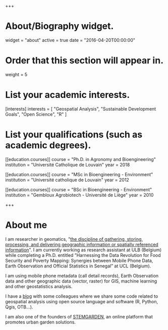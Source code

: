 +++
# About/Biography widget.
widget = "about"
active = true
date = "2016-04-20T00:00:00"

# Order that this section will appear in.
weight = 5

# List your academic interests.
[interests]
  interests = [
    "Geospatial Analysis",
    "Sustainable Development Goals",
    "Open Science",
    "R"
  ]

# List your qualifications (such as academic degrees).
[[education.courses]]
  course = "Ph.D. in Agronomy and Bioengineering"
  institution = "Université Catholique de Louvain"
  year = 2018

[[education.courses]]
  course = "MSc in Bioengineering - Environment"
  institution = "Université catholique de Louvain"
  year = 2012

[[education.courses]]
  course = "BSc in Bioengineering - Environment"
  institution = "Gembloux Agrobiotech - Université de Liège"
  year = 2010
 
+++

# About me

I am researcher in geomatics, "[the discipline of gathering, storing, processing, and delivering geographic information or spatially referenced information](https://en.wikipedia.org/wiki/Geomatics)". I am currently working as research assistant at ULB (Belgium) while completing a Ph.D. entitled ”Harnessing the Data Revolution for Food Security and Poverty Mapping: Synergies between Mobile Phone Data, Earth Observation and Official Statistics in Senegal” at UCL (Belgium).  

I am using mobile phone metadata (call detail records), Earth Observation data and other geographic data (vector, raster) for GIS, machine learning and other geostatistics analysis. 

I have a [blog](http://www.guru-gis.net) with some colleagues where we share some code related to geospatial analysis using open source language and software (R, Python, Qgis, OTB...).

I am also one of the founders of [STEMGARDEN](http://www.stemgarden.co), an online platform that promotes urban garden solutions.
